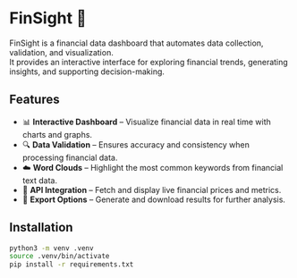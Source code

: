 # FinSight 🦈

FinSight is a financial data dashboard that automates data collection, validation, and visualization.  
It provides an interactive interface for exploring financial trends, generating insights, and supporting decision-making.

## Features

- 📊 **Interactive Dashboard** – Visualize financial data in real time with charts and graphs.  
- 🔍 **Data Validation** – Ensures accuracy and consistency when processing financial data.  
- ☁️ **Word Clouds** – Highlight the most common keywords from financial text data.  
- 🔗 **API Integration** – Fetch and display live financial prices and metrics.  
- 📂 **Export Options** – Generate and download results for further analysis.  

## Installation

```bash
python3 -m venv .venv
source .venv/bin/activate
pip install -r requirements.txt
